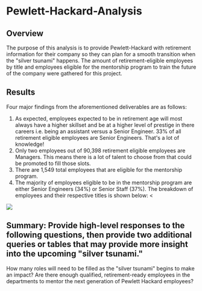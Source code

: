 # Pewlett-Hackard-Analysis

## Overview
The purpose of this analysis is to provide Pewlett-Hackard with retirement information for their company so they can plan for a smooth transition when the "silver tsunami" happens. The amount of retirement-eligible employees by title and employees eligible for the mentorship program to train the future of the company were gathered for this project.


## Results
Four major findings from the aforementioned deliverables are as follows:
1. As expected, employees expected to be in retirement age will most always have a higher skillset and be at a higher level of prestige in there careers i.e. being an assistant versus a Senior Engineer. 33% of all retirement eligible employees are Senior Engineers. That's a lot of knowledge!
2. Only two employees out of 90,398 retirement eligible employees are Managers. This means there is a lot of talent to choose from that could be promoted to fill those slots.
3. There are 1,549 total employees that are eligible for the mentorship program.
4. The majority of employees eligible to be in the mentorship program are either Senior Engineers (34%) or Senior Staff (37%). The breakdown of employees and their respective titles is shown below:
<
<img src="https://github.com/smyoung88/Pewlett-Hackard-Analysis/EmployeeMentorshipProgram.png">

## Summary: Provide high-level responses to the following questions, then provide two additional queries or tables that may provide more insight into the upcoming "silver tsunami."
How many roles will need to be filled as the "silver tsunami" begins to make an impact?
Are there enough qualified, retirement-ready employees in the departments to mentor the next generation of Pewlett Hackard employees?

